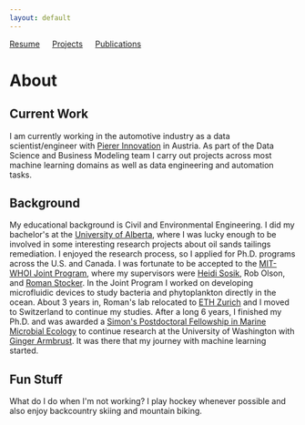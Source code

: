 ```yaml
---
layout: default
---
```

[Resume](./resume.md) &emsp; [Projects](./projects.md) &emsp; [Publications](./pubs.md)
# About
## Current Work
I am currently working in the automotive industry as a data scientist/engineer with [Pierer Innovation](https://www.pierer-innovation.com/) in Austria. As part of the Data Science and Business Modeling team I carry out projects across most machine learning domains as well as data engineering and automation tasks. 

## Background
My educational background is Civil and Environmental Engineering. I did my bachelor's at the [University of Alberta](https://www.ualberta.ca/index.html), where I was lucky enough to be involved in some interesting research projects about oil sands tailings remediation. I enjoyed the research process, so I applied for Ph.D. programs across the U.S. and Canada. I was fortunate to be accepted to the [MIT-WHOI Joint Program](https://mit.whoi.edu/), where my supervisors were [Heidi Sosik](https://www2.whoi.edu/staff/hsosik/), Rob Olson, and [Roman Stocker](https://stockerlab.ethz.ch/). In the Joint Program I worked on developing microfluidic devices to study bacteria and phytoplankton directly in the ocean. About 3 years in, Roman's lab relocated to [ETH Zurich](https://ethz.ch/en.html) and I moved to Switzerland to continue my studies. After a long 6 years, I finished my Ph.D. and was awarded a [Simon's Postdoctoral Fellowship in Marine Microbial Ecology](https://www.simonsfoundation.org/grant/simons-postdoctoral-fellowships-in-marine-microbial-ecology/#:~:text=The%20Simons%20Foundation%20invites%20applications,ocean%20processes%2C%20and%20vice%20versa.) to continue research at the University of Washington with [Ginger Armbrust](https://armbrustlab.ocean.washington.edu/). It was there that my journey with machine learning started.

## Fun Stuff
What do I do when I'm not working? I play hockey whenever possible and also enjoy backcountry skiing and mountain biking. 
